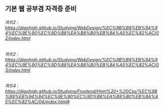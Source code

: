 ## 기본 웹 공부겸 자격증 준비
###### 파트2 : https://djgohigh.github.io/Studying/WebDesign/%EC%9B%B9%EB%94%94%EC%9E%90%EC%9D%B8%EA%B8%B0%EB%8A%A5%EC%82%AC/02/index.html
###### 파트2 : https://djgohigh.github.io/Studying/WebDesign/%EC%9B%B9%EB%94%94%EC%9E%90%EC%9D%B8%EA%B8%B0%EB%8A%A5%EC%82%AC/03/index.html
###### 파트4 : https://djgohigh.github.io/Studying/Frontend/Html%20+%20Css/%EC%9B%B9%EB%94%94%EC%9E%90%EC%9D%B8%EA%B8%B0%EB%8A%A5%EC%82%AC/04/index.html#